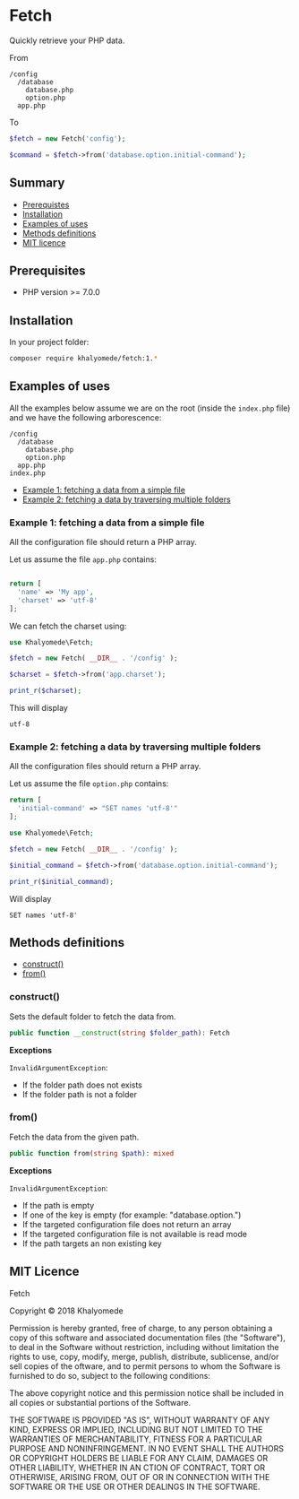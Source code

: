 # Fetch

Quickly retrieve your PHP data.

From 

```
/config
  /database
    database.php
    option.php
  app.php
```

To

```php
$fetch = new Fetch('config');

$command = $fetch->from('database.option.initial-command');
```

## Summary

- [Prerequistes](#prerequisites)
- [Installation](#installation)
- [Examples of uses](#examples-of-uses)
- [Methods definitions](#methods-definitions)
- [MIT licence](#mit-licence)

## Prerequisites

- PHP version >= 7.0.0

## Installation

In your project folder:

```bash
composer require khalyomede/fetch:1.*
```

## Examples of uses

All the examples below assume we are on the root (inside the `index.php` file) and we have the following arborescence:

```
/config
  /database
    database.php
    option.php
  app.php
index.php
```

- [Example 1: fetching a data from a simple file](#example-1-fetching-a-data-from-a-single-file)
- [Example 2: fetching a data by traversing multiple folders](#example-2-fetching-a-data-by-traversing-multiple-folders)

### Example 1: fetching a data from a simple file

All the configuration file should return a PHP array.

Let us assume the file `app.php` contains:

```php

return [
  'name' => 'My app',
  'charset' => 'utf-8'
];
```
We can fetch the charset using:

```php
use Khalyomede\Fetch;

$fetch = new Fetch( __DIR__ . '/config' );

$charset = $fetch->from('app.charset');

print_r($charset);
```

This will display

```
utf-8
```

### Example 2: fetching a data by traversing multiple folders

All the configuration files should return a PHP array.

Let us assume the file `option.php` contains:

```php
return [
  'initial-command' => "SET names 'utf-8'"
];
```

```php
use Khalyomede\Fetch;

$fetch = new Fetch( __DIR__ . '/config' );

$initial_command = $fetch->from('database.option.initial-command');

print_r($initial_command);
``` 

Will display

```
SET names 'utf-8'
```

## Methods definitions

- [construct()](#construct)
- [from()](#from)

### construct()

Sets the default folder to fetch the data from.

```php
public function __construct(string $folder_path): Fetch
```

**Exceptions**

`InvalidArgumentException`:

- If the folder path does not exists
- If the folder path is not a folder

### from()

Fetch the data from the given path.

```php
public function from(string $path): mixed
```

**Exceptions**

`InvalidArgumentException`:

- If the path is empty
- If one of the key is empty (for example: "database.option.")
- If the targeted configuration file does not return an array
- If the targeted configuration file is not available is read mode
- If the path targets an non existing key

## MIT Licence

Fetch

Copyright © 2018 Khalyomede

Permission is hereby granted, free of charge, to any person obtaining a copy of this software and associated documentation files (the "Software"), to deal in the Software without restriction, including without limitation the rights to use, copy, modify, merge, publish, distribute, sublicense, and/or sell copies of the oftware, and to permit persons to whom the Software is furnished to do so, subject to the following conditions:

The above copyright notice and this permission notice shall be included in all copies or substantial portions of the Software.
 
THE SOFTWARE IS PROVIDED "AS IS", WITHOUT WARRANTY OF ANY KIND, EXPRESS OR IMPLIED, INCLUDING BUT NOT LIMITED TO THE WARRANTIES OF MERCHANTABILITY, FITNESS FOR A PARTICULAR PURPOSE AND NONINFRINGEMENT. IN NO EVENT SHALL THE AUTHORS OR COPYRIGHT HOLDERS BE LIABLE FOR ANY CLAIM, DAMAGES OR OTHER LIABILITY, WHETHER IN AN CTION OF CONTRACT, TORT OR OTHERWISE, ARISING FROM, OUT OF OR IN CONNECTION WITH THE SOFTWARE OR THE USE OR OTHER DEALINGS IN THE SOFTWARE.